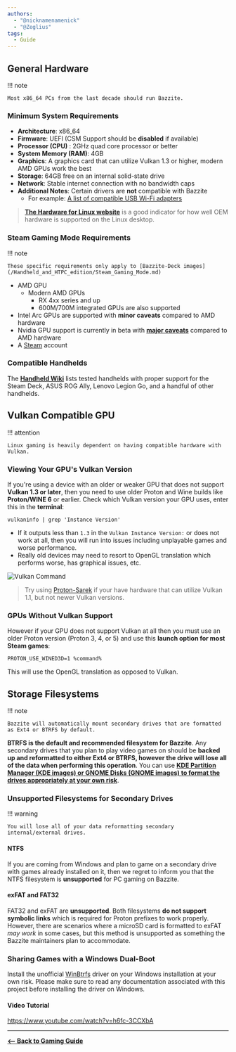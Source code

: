 ```yaml
---
authors:
  - "@nicknamenamenick"
  - "@Zeglius"
tags:
  - Guide
---
```


<!-- ANCHOR: METADATA -->
<!--{"url_discourse": "https://universal-blue.discourse.group/docs?topic=2659", "fetched_at": "2024-09-03 16:43:08.896738+00:00"}-->
<!-- ANCHOR_END: METADATA -->

## General Hardware

!!! note
    
    Most x86_64 PCs from the last decade should run Bazzite.

### Minimum System Requirements

- **Architecture**: x86_64
- **Firmware**: UEFI (CSM Support should be **disabled** if available)
- **Processor (CPU)** : 2GHz quad core processor or better
- **System Memory (RAM)**: 4GB
- **Graphics**: A graphics card that can utilize Vulkan 1.3 or higher, modern AMD GPUs work the best
- **Storage**: 64GB free on an internal solid-state drive
- **Network**: Stable internet connection with no bandwidth caps
- **Additional Notes**: Certain drivers are **not** compatible with Bazzite
  - For example: [A list of compatible USB Wi-Fi adapters](https://github.com/morrownr/USB-WiFi/blob/main/home/USB_WiFi_Adapters_that_are_supported_with_Linux_in-kernel_drivers.md) 


>[**The Hardware for Linux website**](https://linux-hardware.org/?view=computers) is a good indicator for how well OEM hardware is supported on the Linux desktop.

### Steam Gaming Mode Requirements

!!! note
    
    These specific requirements only apply to [Bazzite-Deck images](/Handheld_and_HTPC_edition/Steam_Gaming_Mode.md)

- AMD GPU
  - Modern AMD GPUs
    - RX 4xx series and up
    - 600M/700M integrated GPUs are also supported
- Intel Arc GPUs are supported with **minor caveats** compared to AMD hardware
- Nvidia GPU support is currently in beta with [**major caveats**](/Handheld_and_HTPC_edition/quirks/#nvidia-exclusive-issues.md) compared to AMD hardware
- A [Steam](https://store.steampowered.com/) account

### Compatible Handhelds

The [**Handheld Wiki**](../Handheld_and_HTPC_edition/Handheld_Wiki/index.md) lists tested handhelds with proper support for the Steam Deck, ASUS ROG Ally, Lenovo Legion Go, and a handful of other handhelds.

## Vulkan Compatible GPU

!!! attention 

    Linux gaming is heavily dependent on having compatible hardware with Vulkan.  

### Viewing Your GPU's Vulkan Version

If you're using a device with an older or weaker GPU that does not support **Vulkan 1.3 or later**, then you need to use older Proton and Wine builds like **Proton/WINE 6** or earlier.  Check which Vulkan version your GPU uses, enter this in the **terminal**:

```command
vulkaninfo | grep 'Instance Version'
```

- If it outputs less than `1.3` in the `Vulkan Instance Version:` or does not work at all, then you will run into issues including unplayable games and worse performance.
- Really old devices may need to resort to OpenGL translation which performs worse, has graphical issues, etc.

![Vulkan Command](https://github.com/user-attachments/assets/ccca14ca-3001-4aa6-bf47-e0dcbdb73936)

>Try using [Proton-Sarek](https://github.com/pythonlover02/Proton-Sarek) if your have hardware that can utilize Vulkan 1.1, but not newer Vulkan versions.

### GPUs Without Vulkan Support

However if your GPU does not support Vulkan at all then you must use an older Proton version (Proton 3, 4, or 5) and use this **launch option for most Steam games**:

```command
PROTON_USE_WINED3D=1 %command%
```

This will use the OpenGL translation as opposed to Vulkan.

## Storage Filesystems

!!! note

    Bazzite will automatically mount secondary drives that are formatted as Ext4 or BTRFS by default.

**BTRFS is the default and recommended filesystem for Bazzite**.  Any secondary drives that you plan to play video games on should be **backed up and reformatted to either Ext4 or BTRFS, however the drive will lose all of the data when performing this operation**.  You can use [**KDE Partition Manager (KDE images) or GNOME Disks (GNOME images) to format the drives appropriately at your own risk**](../Advanced/Auto-Mounting_Secondary_Drives.md).

### Unsupported Filesystems for Secondary Drives

!!! warning 
    
    You will lose all of your data reformatting secondary internal/external drives.

#### NTFS

If you are coming from Windows and plan to game on a secondary drive with games already installed on it, then we regret to inform you that the NTFS filesystem is **unsupported** for PC gaming on Bazzite.

#### exFAT and FAT32

FAT32 and exFAT are **unsupported**. Both filesystems **do not support symbolic links** which is required for Proton prefixes to work properly.  However, there are scenarios where a microSD card is formatted to exFAT _may work_ in some cases, but this method is unsupported as something the Bazzite maintainers plan to accommodate.

### Sharing Games with a Windows Dual-Boot

Install the unofficial [WinBtrfs](https://github.com/maharmstone/btrfs) driver on your Windows installation at your own risk. Please make sure to read any documentation associated with this project before installing the driver on Windows.

#### Video Tutorial

https://www.youtube.com/watch?v=h6fc-3CCXbA

<hr>

[**<-- Back to Gaming Guide**](./index.md)
